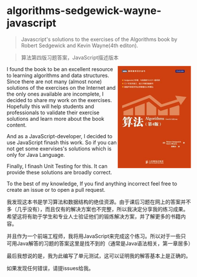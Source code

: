 # algorithms-sedgewick-wayne-javascript
> Javascript's solutions  to the exercises of the Algorithms book by Robert Sedgewick and Kevin Wayne(4th editon).

> 算法第四版习题答案，JavaScript描述版本

<a href="url"><img src="assets/book.jpg" align="right" height="280" width="200" ></a>

I found the book to be an excellent resource to learning algorithms and data structures. Since there are not many (almost none) solutions of the exercises on the Internet and the only ones available are incomplete, I decided to share my work on the exercises. Hopefully this will help students and professionals to validate their exercise solutions and learn more about the book content.

And as a JavaScript-developer, I decided to use JavaScript finash this work. So if you can not get some exervises's solutions which is only for Java Language.

Finally, I finash Unit Testing for this. It can provide these solutions are broadly correct.

To the best of my knowledge, 
If you find anything incorrect feel free to create an issue or to open a pull request.

我发现这本书是学习算法和数据结构的绝佳资源。由于课后习题在网上的答案并不多（几乎没有），而且仅有的解决方案也不完整，所以我决定分享我的练习成果。希望这将有助于学生和专业人士验证他们的锻炼解决方案，并了解更多的书籍内容。

并且作为一个前端工程师，我将用JavaScript来完成这个练习。所以对于一些只可用Java解答的习题的答案这里是找不到的（通常是Java语法相关，第一章居多）

最后我想说的是，我为此编写了单元测试，这可以证明我的解答基本上是正确的。

如果发现任何错误，请提issues给我。

